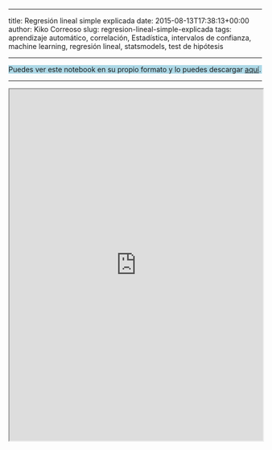 ---
title: Regresión lineal simple explicada
date: 2015-08-13T17:38:13+00:00
author: Kiko Correoso
slug: regresion-lineal-simple-explicada
tags: aprendizaje automático, correlación, Estadística, intervalos de confianza, machine learning, regresión lineal, statsmodels, test de hipótesis

* * *

<div style="background-color: #ADD8E6;">
  Puedes ver este notebook en su propio formato y lo puedes descargar <a href="http://nbviewer.ipython.org/github/Pybonacci/notebooks/blob/master/Regresi%C3%B3n%20Lineal.ipynb">aquí</a>.
</div>

* * *

<IFrame src="http://nbviewer.ipython.org/github/Pybonacci/notebooks/blob/master/Regresi%C3%B3n%20Lineal.ipynb" width=100% height=700px></Iframe>